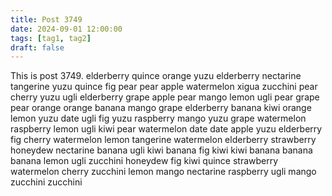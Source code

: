 ```yaml
---
title: Post 3749
date: 2024-09-01 12:00:00
tags: [tag1, tag2]
draft: false
---
```

This is post 3749.
elderberry
quince
orange
yuzu
elderberry
nectarine
tangerine
yuzu
quince
fig
pear
pear
apple
watermelon
xigua
zucchini
pear
cherry
yuzu
ugli
elderberry
grape
apple
pear
mango
lemon
ugli
pear
grape
pear
orange
orange
banana
mango
grape
elderberry
banana
kiwi
orange
lemon
yuzu
date
ugli
fig
yuzu
raspberry
mango
yuzu
grape
watermelon
raspberry
lemon
ugli
kiwi
pear
watermelon
date
date
apple
yuzu
elderberry
fig
cherry
watermelon
lemon
tangerine
watermelon
elderberry
strawberry
honeydew
nectarine
banana
ugli
kiwi
banana
fig
kiwi
kiwi
banana
banana
banana
lemon
ugli
zucchini
honeydew
fig
kiwi
quince
strawberry
watermelon
cherry
zucchini
lemon
mango
nectarine
raspberry
ugli
mango
zucchini
zucchini

